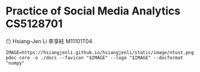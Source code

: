 # **Practice of Social Media Analytics CS5128701**

😶 Hsiang-Jen Li 李享紝 M11101T04

```shell
IMAGE=https://hsiangjenli.github.io/hsiangjenli/static/image/ntust.png
pdoc core -o ./docs --favicon "$IMAGE" --logo "$IMAGE" --docformat "numpy"
```


